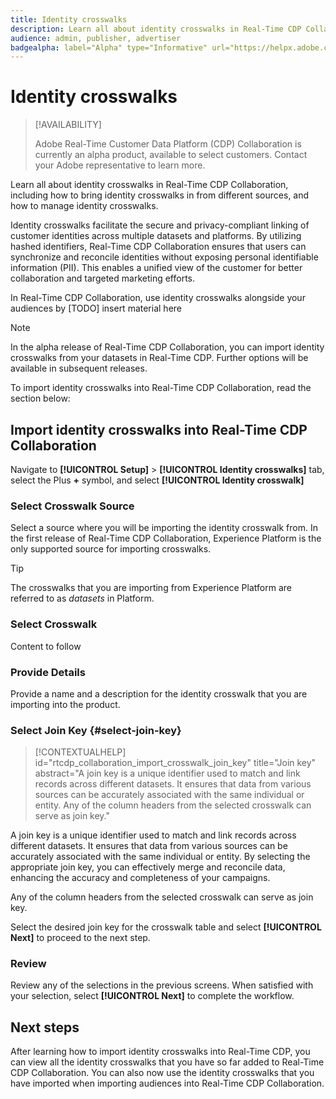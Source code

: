 ```yaml
---
title: Identity crosswalks
description: Learn all about identity crosswalks in Real-Time CDP Collaboration, including how bring identity crosswalks in from different sources, and how to manage identity crosswalks. 
audience: admin, publisher, advertiser
badgealpha: label="Alpha" type="Informative" url="https://helpx.adobe.com/legal/product-descriptions/real-time-customer-data-platform-b2b-edition-prime-and-ultimate-packages.html newtab=true"
---
```


# Identity crosswalks

>[!AVAILABILITY]
>
>Adobe Real-Time Customer Data Platform (CDP) Collaboration is currently an alpha product, available to select customers. Contact your Adobe representative to learn more. 

Learn all about identity crosswalks in Real-Time CDP Collaboration, including how to bring identity crosswalks in from different sources, and how to manage identity crosswalks.

Identity crosswalks facilitate the secure and privacy-compliant linking of customer identities across multiple datasets and platforms. By utilizing hashed identifiers, Real-Time CDP Collaboration ensures that users can synchronize and reconcile identities without exposing personal identifiable information (PII). This enables a unified view of the customer for better collaboration and targeted marketing efforts.

In Real-Time CDP Collaboration, use identity crosswalks alongside your audiences by [TODO] insert material here

>[!NOTE]
>
>In the alpha release of Real-Time CDP Collaboration, you can import identity crosswalks from your datasets in Real-Time CDP. Further options will be available in subsequent releases.

To import identity crosswalks into Real-Time CDP Collaboration, read the section below:

## Import identity crosswalks into Real-Time CDP Collaboration

Navigate to **[!UICONTROL Setup]** > **[!UICONTROL Identity crosswalks]** tab, select the Plus **+** symbol, and select **[!UICONTROL Identity crosswalk]**

### Select Crosswalk Source

Select a source where you will be importing the identity crosswalk from. In the first release of Real-Time CDP Collaboration, Experience Platform is the only supported source for importing crosswalks. 

>[!TIP]
>
>The crosswalks that you are importing from Experience Platform are referred to as *datasets* in Platform.

### Select Crosswalk

Content to follow

### Provide Details

Provide a name and a description for the identity crosswalk that you are importing into the product. 

### Select Join Key {#select-join-key}

>[!CONTEXTUALHELP]
>id="rtcdp_collaboration_import_crosswalk_join_key"
>title="Join key"
>abstract="A join key is a unique identifier used to match and link records across different datasets. It ensures that data from various sources can be accurately associated with the same individual or entity. Any of the column headers from the selected crosswalk can serve as join key."

A join key is a unique identifier used to match and link records across different datasets. It ensures that data from various sources can be accurately associated with the same individual or entity. By selecting the appropriate join key, you can effectively merge and reconcile data, enhancing the accuracy and completeness of your campaigns.

Any of the column headers from the selected crosswalk can serve as join key.

Select the desired join key for the crosswalk table and select **[!UICONTROL Next]** to proceed to the next step.

### Review

Review any of the selections in the previous screens. When satisfied with your selection, select **[!UICONTROL Next]** to complete the workflow. 

## Next steps

After learning how to import identity crosswalks into Real-Time CDP, you can view all the identity crosswalks that you have so far added to Real-Time CDP Collaboration. You can also now use the identity crosswalks that you have imported when importing audiences into Real-Time CDP Collaboration. 
